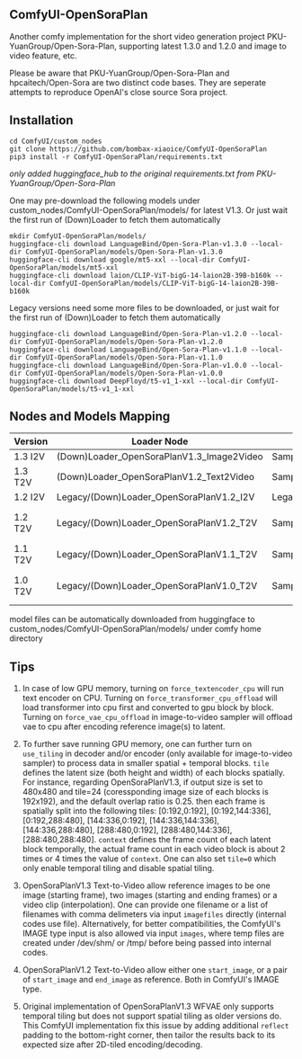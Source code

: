 ## ComfyUI-OpenSoraPlan

Another comfy implementation for the short video generation project PKU-YuanGroup/Open-Sora-Plan, supporting latest 1.3.0 and 1.2.0 and image to video feature, etc.

Please be aware that PKU-YuanGroup/Open-Sora-Plan and hpcaitech/Open-Sora are two distinct code bases. They are seperate attempts to reproduce OpenAI's close source Sora project.

## Installation
```
cd ComfyUI/custom_nodes
git clone https://github.com/bombax-xiaoice/ComfyUI-OpenSoraPlan
pip3 install -r ComfyUI-OpenSoraPlan/requirements.txt
```
_only added huggingface_hub to the original requirements.txt from PKU-YuanGroup/Open-Sora-Plan_

One may pre-download the following models under custom_nodes/ComfyUI-OpenSoraPlan/models/ for latest V1.3. Or just wait the first run of (Down)Loader to fetch them automatically
```
mkdir ComfyUI-OpenSoraPlan/models/
huggingface-cli download LanguageBind/Open-Sora-Plan-v1.3.0 --local-dir ComfyUI-OpenSoraPlan/models/Open-Sora-Plan-v1.3.0
huggingface-cli download google/mt5-xxl --local-dir ComfyUI-OpenSoraPlan/models/mt5-xxl
huggingface-cli download laion/CLIP-ViT-bigG-14-laion2B-39B-b160k --local-dir ComfyUI-OpenSoraPlan/models/CLIP-ViT-bigG-14-laion2B-39B-b160k
```
Legacy versions need some more files to be downloaded, or just wait for the first run of (Down)Loader to fetch them automatically
```
huggingface-cli download LanguageBind/Open-Sora-Plan-v1.2.0 --local-dir ComfyUI-OpenSoraPlan/models/Open-Sora-Plan-v1.2.0
huggingface-cli download LanguageBind/Open-Sora-Plan-v1.1.0 --local-dir ComfyUI-OpenSoraPlan/models/Open-Sora-Plan-v1.1.0
huggingface-cli download LanguageBind/Open-Sora-Plan-v1.0.0 --local-dir ComfyUI-OpenSoraPlan/models/Open-Sora-Plan-v1.0.0
huggingface-cli download DeepFloyd/t5-v1_1-xxl --local-dir ComfyUI-OpenSoraPlan/models/t5-v1_1-xxl
```


## Nodes and Models Mapping

| Version | Loader Node | Sampler Node | Decoder Node | Models |
| ------- | ----------- | ------------ | ------------ | ------- | 
| 1.3 I2V | (Down)Loader_OpenSoraPlanV1.3_Image2Video | Sampler_OpenSoraPlanV1.3_I2V | Decoder_OpenSoraPlan | any93x640x640_i2v |
| 1.3 T2V | (Down)Loader_OpenSoraPlanV1.2_Text2Video | Sampler_OpenSoraPlan_T2V | Decoder_OpenSoraPlan | any93x640x640 |
| 1.2 I2V | Legacy/(Down)Loader_OpenSoraPlanV1.2_I2V | Legacy/Sampler_OpenSoraPlanV1.2_I2V | Decoder_OpenSoraPlan | 93x480p_i2v |
| 1.2 T2V | Legacy/(Down)Loader_OpenSoraPlanV1.2_T2V | Sampler_OpenSoraPlan_T2V | Decoder_OpenSoraPlan | 93x720p 93x480p 29x720p 29x480p 1x480p |
| 1.1 T2V | Legacy/(Down)Loader_OpenSoraPlanV1.1_T2V | Sampler_OpenSoraPlan_T2V | Decoder_OpenSoraPlan | 221x512x512 65x512x512 |
| 1.0 T2V | Legacy/(Down)Loader_OpenSoraPlanV1.0_T2V | Sampler_OpenSoraPlan_T2V | Decoder_OpenSoraPlan | 65x512x512 65x256x256 17x256x256 |

model files can be automatically downloaded from huggingface to custom_nodes/ComfyUI-OpenSoraPlan/models/ under comfy home directory

## Tips

1. In case of low GPU memory, turning on `force_textencoder_cpu` will run text encoder on CPU. Turning on `force_transformer_cpu_offload` will load transformer into cpu first and converted to gpu block by block. Turning on `force_vae_cpu_offload` in image-to-video sampler will offload vae to cpu after encoding reference image(s) to latent.

2. To further save running GPU memory, one can further turn on `use_tiling` in decoder and/or encoder (only available for image-to-video sampler) to process data in smaller spatial + temporal blocks. `tile` defines the latent size (both height and width) of each blocks spatially. For instance, regarding OpenSoraPlanV1.3, if output size is set to 480x480 and tile=24 (coressponding image size of each blocks is 192x192), and the default overlap ratio is 0.25. then each frame is spatially split into the following tiles: [0:192,0:192], [0:192,144:336], [0:192,288:480], [144:336,0:192], [144:336,144:336], [144:336,288:480], [288:480,0:192], [288:480,144:336], [288:480,288:480]. `context` defines the frame count of each latent block temporally, the actual frame count in each video block is about 2 times or 4 times the value of `context`. One can also set `tile=0` which only enable temporal tiling and disable spatial tiling.

3. OpenSoraPlanV1.3 Text-to-Video allow reference images to be one image (starting frame), two images (starting and ending frames) or a video clip (interpolation). One can provide one filename or a list of filenames with comma delimeters via input `imagefiles` directly (internal codes use file). Alternatively, for better compatibilities, the ComfyUI's IMAGE type input is also allowed via input `images`, where temp files are created under /dev/shm/ or /tmp/ before being passed into internal codes.

4. OpenSoraPlanV1.2 Text-to-Video allow either one `start_image`, or a pair of `start_image` and `end_image` as reference. Both in ComfyUI's IMAGE type.

5. Original implementation of OpenSoraPlanV1.3 WFVAE only supports temporal tiling but does not support spatial tiling as older versions do. This ComfyUI implementation fix this issue by adding additional `reflect` padding to the bottom-right corner, then tailor the results back to its expected size after 2D-tiled encoding/decoding.